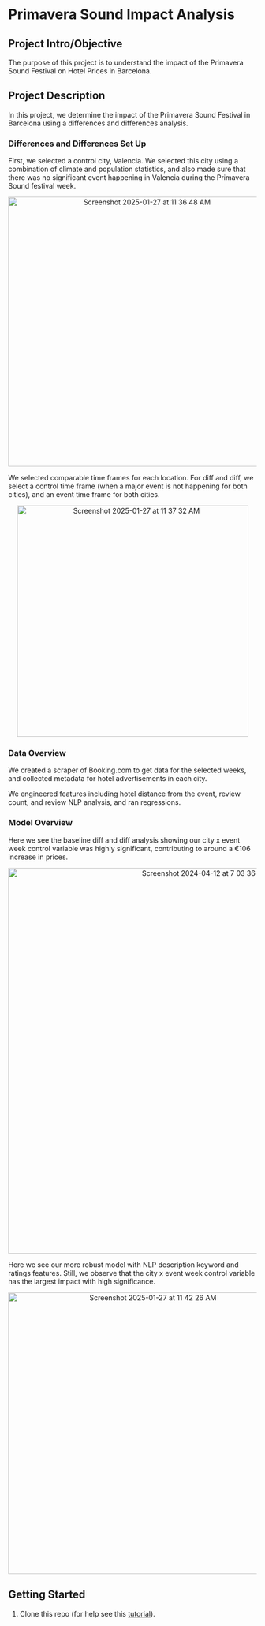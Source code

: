 # Primavera Sound Impact Analysis

## Project Intro/Objective
The purpose of this project is to understand the impact of the Primavera Sound Festival on Hotel Prices in Barcelona. 

## Project Description
In this project, we determine the impact of the Primavera Sound Festival in Barcelona using a differences and differences analysis. 


### Differences and Differences Set Up
First, we selected a control city, Valencia. We selected this city using a combination of climate and population statistics, and also made sure that there was no significant event happening in Valencia during the Primavera Sound festival week. 

<center>
<img width="547" alt="Screenshot 2025-01-27 at 11 36 48 AM" src="https://github.com/user-attachments/assets/37f74074-113e-4840-858f-f9507b2af5d7" />
</center>

We selected comparable time frames for each location. For diff and diff, we select a control time frame (when a major event is not happening for both cities), and an event time frame for both cities.  

<center>
<img width="469" alt="Screenshot 2025-01-27 at 11 37 32 AM" src="https://github.com/user-attachments/assets/45e5c300-be22-478a-88f6-df37b2fb50a1" />
</center>

### Data Overview

We created a scraper of Booking.com to get data for the selected weeks, and collected metadata for hotel advertisements in each city.

We engineered features including hotel distance from the event, review count, and review NLP analysis, and ran regressions.

### Model Overview

Here we see the baseline diff and diff analysis showing our city x event week control variable was highly significant, contributing to around a €106 increase in prices.

<center>
<img width="782" alt="Screenshot 2024-04-12 at 7 03 36 PM" src="https://github.com/agbennett-bse/primavera_sound_impact_analysis/assets/145025558/fc877e9a-ade0-4759-b189-9557aeb649b2">
</center>

Here we see our more robust model with NLP description keyword and ratings features. Still, we observe that the city x event week control variable has the largest impact with high significance.

<center>
<img width="571" alt="Screenshot 2025-01-27 at 11 42 26 AM" src="https://github.com/user-attachments/assets/df40de9c-06c1-48da-88d3-144d0cdeed4c" />
</center>

## Getting Started

1. Clone this repo (for help see this [tutorial](https://help.github.com/articles/cloning-a-repository/)).
